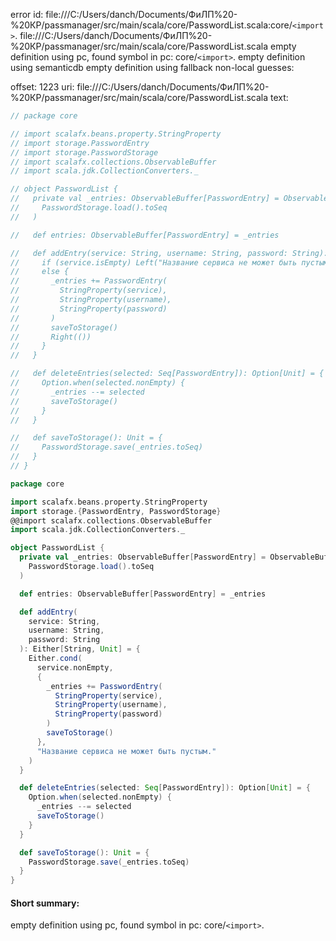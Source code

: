error id: file:///C:/Users/danch/Documents/ФиЛП%20-%20КР/passmanager/src/main/scala/core/PasswordList.scala:core/`<import>`.
file:///C:/Users/danch/Documents/ФиЛП%20-%20КР/passmanager/src/main/scala/core/PasswordList.scala
empty definition using pc, found symbol in pc: core/`<import>`.
empty definition using semanticdb
empty definition using fallback
non-local guesses:

offset: 1223
uri: file:///C:/Users/danch/Documents/ФиЛП%20-%20КР/passmanager/src/main/scala/core/PasswordList.scala
text:
```scala
// package core

// import scalafx.beans.property.StringProperty
// import storage.PasswordEntry
// import storage.PasswordStorage
// import scalafx.collections.ObservableBuffer
// import scala.jdk.CollectionConverters._

// object PasswordList {
//   private val _entries: ObservableBuffer[PasswordEntry] = ObservableBuffer.from(
//     PasswordStorage.load().toSeq
//   )

//   def entries: ObservableBuffer[PasswordEntry] = _entries

//   def addEntry(service: String, username: String, password: String): Either[String, Unit] = {
//     if (service.isEmpty) Left("Название сервиса не может быть пустым.")
//     else {
//       _entries += PasswordEntry(
//         StringProperty(service),
//         StringProperty(username),
//         StringProperty(password)
//       )
//       saveToStorage()
//       Right(())
//     }
//   }

//   def deleteEntries(selected: Seq[PasswordEntry]): Option[Unit] = {
//     Option.when(selected.nonEmpty) {
//       _entries --= selected
//       saveToStorage()
//     }
//   }

//   def saveToStorage(): Unit = {
//     PasswordStorage.save(_entries.toSeq)
//   }
// }

package core

import scalafx.beans.property.StringProperty
import storage.{PasswordEntry, PasswordStorage}
@@import scalafx.collections.ObservableBuffer
import scala.jdk.CollectionConverters._

object PasswordList {
  private val _entries: ObservableBuffer[PasswordEntry] = ObservableBuffer.from(
    PasswordStorage.load().toSeq
  )

  def entries: ObservableBuffer[PasswordEntry] = _entries

  def addEntry(
    service: String, 
    username: String, 
    password: String
  ): Either[String, Unit] = {
    Either.cond(
      service.nonEmpty,
      {
        _entries += PasswordEntry(
          StringProperty(service),
          StringProperty(username),
          StringProperty(password)
        )
        saveToStorage()
      },
      "Название сервиса не может быть пустым."
    )
  }

  def deleteEntries(selected: Seq[PasswordEntry]): Option[Unit] = {
    Option.when(selected.nonEmpty) {
      _entries --= selected
      saveToStorage()
    }
  }

  def saveToStorage(): Unit = {
    PasswordStorage.save(_entries.toSeq)
  }
}
```


#### Short summary: 

empty definition using pc, found symbol in pc: core/`<import>`.